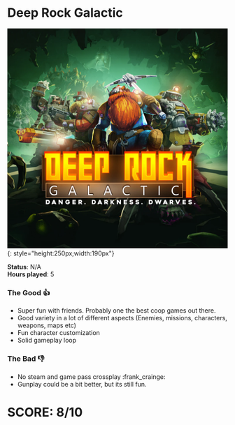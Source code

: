 # Deep Rock Galactic

![](DeepRockGalactic.jpg){: style="height:250px;width:190px"}

**Status**: N/A<br>
**Hours played**: 5<br>

### The Good 👍
- Super fun with friends. Probably one the best coop games out there.
- Good variety in a lot of different aspects (Enemies, missions, characters, weapons, maps etc)
- Fun character customization
- Solid gameplay loop

### The Bad 👎
 - No steam and game pass crossplay :frank_crainge:
 - Gunplay could be a bit better, but its still fun.

# SCORE: 8/10